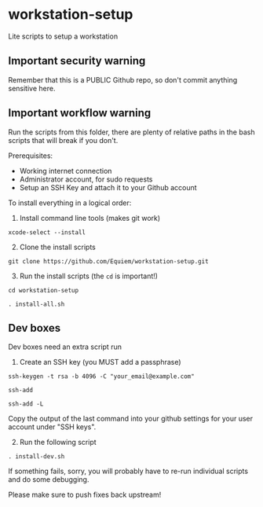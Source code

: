 # workstation-setup
Lite scripts to setup a workstation

## Important security warning

Remember that this is a PUBLIC Github repo, so don't commit anything sensitive here.

## Important workflow warning

Run the scripts from this folder, there are plenty of relative paths in the bash scripts that will break if you don't.

Prerequisites:

- Working internet connection
- Administrator account, for sudo requests
- Setup an SSH Key and attach it to your Github account

To install everything in a logical order:

1. Install command line tools (makes git work)

`xcode-select --install`

2. Clone the install scripts

`git clone https://github.com/Equiem/workstation-setup.git`

3. Run the install scripts (the `cd` is important!)

`cd workstation-setup`

`. install-all.sh`

## Dev boxes

Dev boxes need an extra script run

1. Create an SSH key (you MUST add a passphrase)

`ssh-keygen -t rsa -b 4096 -C "your_email@example.com"`

`ssh-add`

`ssh-add -L`

Copy the output of the last command into your github settings for your user account under "SSH keys".

2. Run the following script

`. install-dev.sh`

If something fails, sorry, you will probably have to re-run individual scripts and do some debugging.

Please make sure to push fixes back upstream!
